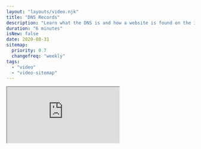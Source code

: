 ```yaml
---
layout: "layouts/video.njk"
title: "DNS Records"
description: "Learn what the DNS is and how a website is found on the internet."
duration: "6 minutes"
isNew: false
date: 2020-08-31
sitemap:
  priority: 0.7
  changefreq: "weekly"
tags:
  - "video"
  - "video-sitemap"
---
```


<iframe class="w-full aspect-video mb-5" src="https://www.youtube.com/embed/7lxgpKh_fRY" title="DNS Records"></iframe>